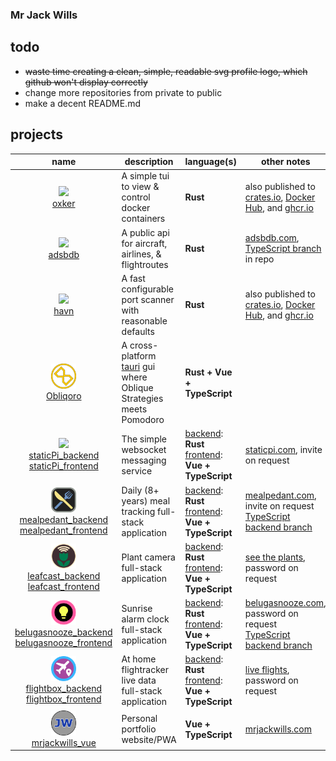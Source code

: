 ### Mr Jack Wills
## todo

+ ~~waste time creating a clean, simple, readable svg profile logo, which github won't display correctly~~
+ change more repositories from private to public
+ make a decent README.md

## projects

|name|description|language(s)|other notes|
|:---:|---|---|---|
|<a href='https://github.com/mrjackwills/oxker'><img src='https://github.com/mrjackwills/oxker/blob/main/.github/logo.svg' width='40px'><br> oxker </a>|A simple tui to view & control docker containers |<strong>Rust</strong>|also published to <a href='https://www.crates.io/crates/oxker' target='_blank' rel='noopener noreferrer'>crates.io</a>, <a href='https://hub.docker.com/r/mrjackwills/oxker' target='_blank' rel='noopener noreferrer'>Docker Hub</a>, and <a href='https://github.com/mrjackwills/oxker/pkgs/container/oxker' target='_blank' rel='noopener noreferrer'>ghcr.io</a>|
|<a href='https://github.com/mrjackwills/adsbdb'><img src='https://github.com/mrjackwills/adsbdb/blob/main/.github/logo.svg' width='40px'><br> adsbdb </a>|A public api for aircraft, airlines, & flightroutes |<strong>Rust</strong>|[adsbdb.com](https://adsbdb.com),<br>[TypeScript branch](https://github.com/mrjackwills/adsbdb/tree/typescript) in repo|
|<a href='https://github.com/mrjackwills/havn'><img src='https://github.com/mrjackwills/havn/blob/main/.github/logo.svg' width='40px'><br> havn </a>|A fast configurable port scanner with reasonable defaults|<strong>Rust</strong>|also published to <a href='https://www.crates.io/crates/havn' target='_blank' rel='noopener noreferrer'>crates.io</a>, <a href='https://hub.docker.com/r/mrjackwills/havn' target='_blank' rel='noopener noreferrer'>Docker Hub</a>, and <a href='https://github.com/mrjackwills/havn/pkgs/container/havn' target='_blank' rel='noopener noreferrer'>ghcr.io</a>|
|<a href='https://github.com/mrjackwills/obliqoro'><img src='https://github.com/mrjackwills/obliqoro/blob/main/.github/logo.svg' width='40px'><br> Obliqoro </a>|A cross-platform <a href='https://www.tauri.app/' target='_blank' rel='noopener noreferrer'>tauri</a> gui where Oblique Strategies meets Pomodoro|<strong>Rust + Vue + TypeScript</strong>| |
|<a id="staticpi" href="#projects"><img src='https://github.com/mrjackwills/staticpi_backend/blob/main/.github/logo.svg' width='40px'></a><br>[staticPi_backend](https://github.com/mrjackwills/staticpi_backend)<br>[staticPi_frontend](https://github.com/mrjackwills/staticpi_vue)|The simple websocket messaging service|[backend](https://github.com/mrjackwills/staticpi_backend): <strong>Rust</strong><br>[frontend](https://github.com/mrjackwills/staticpi_vue): <strong>Vue + TypeScript</strong>| [staticpi.com](https://www.staticpi.com), invite on request |
|<a id="mealpedant" href="#projects"><img src='https://github.com/mrjackwills/mealpedant_api/blob/main/.github/logo.svg' width='40px'></a><br>[mealpedant_backend](https://github.com/mrjackwills/mealpedant_api)<br>[mealpedant_frontend](https://github.com/mrjackwills/mealpedant_vue)|Daily (8+ years) meal tracking full-stack application|[backend](https://github.com/mrjackwills/mealpedant_api): <strong>Rust</strong><br>[frontend](https://github.com/mrjackwills/mealpedant_vue): <strong>Vue + TypeScript</strong>|[mealpedant.com](https://www.mealpedant.com), invite on request<br>[TypeScript backend branch](https://github.com/mrjackwills/mealpedant_api/tree/typescript)|
|<a id="leafcast" href="#projects"><img src='https://github.com/mrjackwills/leafcast_pi/blob/main/.github/logo.svg' width='40px'></a><br>[leafcast_backend](https://github.com/mrjackwills/leafcast_pi)<br>[leafcast_frontend](https://github.com/mrjackwills/leafcast_vue)|Plant camera full-stack application|[backend](https://github.com/mrjackwills/leafcast_pi): <strong>Rust</strong><br>[frontend](https://github.com/mrjackwills/leafcast_vue): <strong>Vue + TypeScript</strong>| [see the plants](https://plants.mrjackwills.com), password on request |
|<a id="belugasnooze" href="#projects"><img src='https://github.com/mrjackwills/belugasnooze_pi/blob/main/.github/logo.svg' width='40px'></a><br>[belugasnooze_backend](https://github.com/mrjackwills/belugasnooze_pi)<br>[belugasnooze_frontend](https://github.com/mrjackwills/belugasnooze_vue)|Sunrise alarm clock full-stack application|[backend](https://github.com/mrjackwills/belugasnooze_pi): <strong>Rust</strong><br>[frontend](https://github.com/mrjackwills/belugasnooze_vue): <strong>Vue + TypeScript</strong>|[belugasnooze.com](https://www.belugasnooze.com), password on request<br>[TypeScript backend branch](https://github.com/mrjackwills/belugasnooze_pi/tree/typescript)|
|<a id="flightbox" href="#projects"><img src='https://github.com/mrjackwills/flightbox_backend/blob/main/.github/logo.svg' width='40px'></a><br>[flightbox_backend](https://github.com/mrjackwills/flightbox_pi)<br>[flightbox_frontend](https://github.com/mrjackwills/flightbox_vue)|At home flightracker live data full-stack application|[backend](https://github.com/mrjackwills/flightbox_pi): <strong>Rust</strong><br>[frontend](https://github.com/mrjackwills/flightbox_vue): <strong>Vue + TypeScript</strong>|[live flights](https://flights.mrjackwills.com), password on request|
|<a href='https://github.com/mrjackwills/mrjackwills_vue'><img src='https://github.com/mrjackwills/mrjackwills_vue/blob/main/.github/logo.png' width='40px'><br> mrjackwills_vue</a>| Personal portfolio website/PWA |<strong>Vue + TypeScript</strong>|  [mrjackwills.com](https://www.mrjackwills.com) |


<a rel="me" href="https://hachyderm.io/@mrjackwills" target="_blank"></a>
